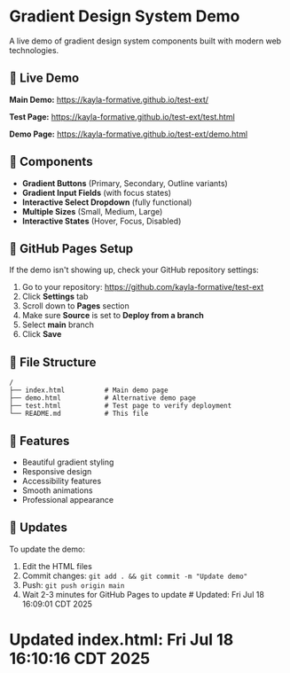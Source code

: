 # Gradient Design System Demo

A live demo of gradient design system components built with modern web technologies.

## 🚀 Live Demo

**Main Demo:** https://kayla-formative.github.io/test-ext/

**Test Page:** https://kayla-formative.github.io/test-ext/test.html

**Demo Page:** https://kayla-formative.github.io/test-ext/demo.html

## 🎨 Components

- **Gradient Buttons** (Primary, Secondary, Outline variants)
- **Gradient Input Fields** (with focus states)
- **Interactive Select Dropdown** (fully functional)
- **Multiple Sizes** (Small, Medium, Large)
- **Interactive States** (Hover, Focus, Disabled)

## 🔧 GitHub Pages Setup

If the demo isn't showing up, check your GitHub repository settings:

1. Go to your repository: https://github.com/kayla-formative/test-ext
2. Click **Settings** tab
3. Scroll down to **Pages** section
4. Make sure **Source** is set to **Deploy from a branch**
5. Select **main** branch
6. Click **Save**

## 📁 File Structure

```
/
├── index.html          # Main demo page
├── demo.html           # Alternative demo page
├── test.html           # Test page to verify deployment
└── README.md           # This file
```

## 🎯 Features

- Beautiful gradient styling
- Responsive design
- Accessibility features
- Smooth animations
- Professional appearance

## 🔄 Updates

To update the demo:
1. Edit the HTML files
2. Commit changes: `git add . && git commit -m "Update demo"`
3. Push: `git push origin main`
4. Wait 2-3 minutes for GitHub Pages to update # Updated: Fri Jul 18 16:09:01 CDT 2025
# Updated index.html: Fri Jul 18 16:10:16 CDT 2025
